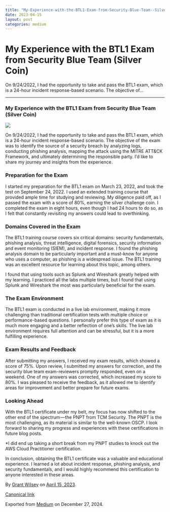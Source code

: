 ```yaml
---
title: "My-Experience-with-the-BTL1-Exam-from-Security-Blue-Team--Silver-Coin--eb0d4740394a"
date: 2023-04-15
layout: post
categories: medium
---
```



My Experience with the BTL1 Exam from Security Blue Team (Silver Coin)
======================================================================


On 9/24/2022, I had the opportunity to take and pass the BTL1 exam, which is a 24-hour incident response-based scenario. The objective of…

---

### My Experience with the BTL1 Exam from Security Blue Team (Silver Coin)

![](https://cdn-images-1.medium.com/max/800/1*YrwOkdmNNSGnEAqTk84yDw.png)

On 9/24/2022, I had the opportunity to take and pass the BTL1 exam, which is a 24-hour incident response-based scenario. The objective of the exam was to identify the source of a security breach by analyzing logs, conducting phishing analysis, mapping the attack using the MITRE ATT&CK Framework, and ultimately determining the responsible party. I’d like to share my journey and insights from the experience.

### Preparation for the Exam

I started my preparation for the BTL1 exam on March 23, 2022, and took the test on September 24, 2022. I used an extended training course that provided ample time for studying and reviewing. My diligence paid off, as I passed the exam with a score of 80%, earning the silver challenge coin. I completed the exam in eight hours, even though I had 24 hours to do so, as I felt that constantly revisiting my answers could lead to overthinking.

### Domains Covered in the Exam

The BTL1 training course covers six critical domains: security fundamentals, phishing analysis, threat intelligence, digital forensics, security information and event monitoring (SIEM), and incident response. I found the phishing analysis domain to be particularly important and a must-know for anyone who uses a computer, as phishing is a widespread issue. The BTL1 training was an excellent resource for learning about this topic, among others.

I found that using tools such as Splunk and Wireshark greatly helped with my learning. I practiced all the labs multiple times, but I found that using Splunk and Wireshark the most was particularly beneficial for the exam.

### The Exam Environment

The BTL1 exam is conducted in a live lab environment, making it more challenging than traditional certification tests with multiple choice or performance-based questions. I personally prefer this type of exam as it is much more engaging and a better reflection of one’s skills. The live lab environment requires full attention and can be stressful, but it is a more fulfilling experience.

### Exam Results and Feedback

After submitting my answers, I received my exam results, which showed a score of 75%. Upon review, I submitted my answers for correction, and the security blue team exam-reviewers promptly responded, even on a weekend. One of my answers was corrected, which increased my score to 80%. I was pleased to receive the feedback, as it allowed me to identify areas for improvement and better prepare for future exams.

### Looking Ahead

With the BTL1 certificate under my belt, my focus has now shifted to the other end of the spectrum — the PNPT from TCM Security. The PNPT is the most challenging, as its material is similar to the well-known OSCP. I look forward to sharing my progress and experiences with these certifications in future blog posts.

\*I did end up taking a short break from my PNPT studies to knock out the AWS Cloud Practitioner certification.

In conclusion, obtaining the BTL1 certificate was a valuable and educational experience. I learned a lot about incident response, phishing analysis, and security fundamentals, and I would highly recommend this certification to anyone interested in these areas.



By [Grant Wilsey](https://medium.com/@darkyolks) on [April 15, 2023](https://medium.com/p/eb0d4740394a).

[Canonical link](https://medium.com/@darkyolks/my-experience-with-the-btl1-exam-from-security-blue-team-silver-coin-eb0d4740394a)

Exported from [Medium](https://medium.com) on December 27, 2024.

